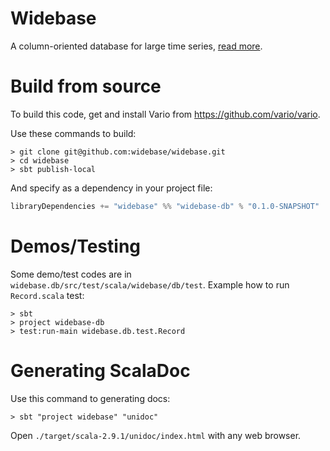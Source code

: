 Widebase
========

A column-oriented database for large time series, <a href="https://github.com/widebase/widebase-doc/raw/master/widebase.handbook/pdf/widebase-handbook.pdf">read more</a>.

# Build from source

To build this code, get and install Vario from https://github.com/vario/vario.

Use these commands to build:

    > git clone git@github.com:widebase/widebase.git
    > cd widebase
    > sbt publish-local

And specify as a dependency in your project file:

```scala
libraryDependencies += "widebase" %% "widebase-db" % "0.1.0-SNAPSHOT"
```

# Demos/Testing

Some demo/test codes are in `widebase.db/src/test/scala/widebase/db/test`. Example how to run `Record.scala` test:

    > sbt
    > project widebase-db
    > test:run-main widebase.db.test.Record

# Generating ScalaDoc

Use this command to generating docs:

    > sbt "project widebase" "unidoc"

Open `./target/scala-2.9.1/unidoc/index.html` with any web browser.
